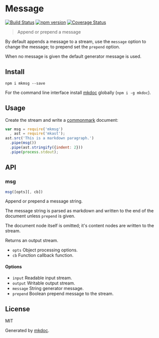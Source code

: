# Message

[![Build Status](https://travis-ci.org/mkdoc/mkmsg.svg?v=3)](https://travis-ci.org/mkdoc/mkmsg)
[![npm version](http://img.shields.io/npm/v/mkmsg.svg?v=3)](https://npmjs.org/package/mkmsg)
[![Coverage Status](https://coveralls.io/repos/mkdoc/mkmsg/badge.svg?branch=master&service=github&v=3)](https://coveralls.io/github/mkdoc/mkmsg?branch=master)

> Append or prepend a message

By default appends a message to a stream, use the `message` option to change the message; to prepend set the `prepend` option.

When no message is given the default generator message is used.

## Install

```
npm i mkmsg --save
```

For the command line interface install [mkdoc][] globally (`npm i -g mkdoc`).

## Usage

Create the stream and write a [commonmark][] document:

```javascript
var msg = require('mkmsg')
  , ast = require('mkast');
ast.src('This is a markdown paragraph.')
  .pipe(msg())
  .pipe(ast.stringify({indent: 2}))
  .pipe(process.stdout);
```

## API

### msg

```javascript
msg([opts][, cb])
```

Append or prepend a message string.

The message string is parsed as markdown and written to the end of the
document unless `prepend` is given.

The document node itself is omitted; it's content nodes are written to
the stream.

Returns an output stream.

* `opts` Object processing options.
* `cb` Function callback function.

#### Options

* `input` Readable input stream.
* `output` Writable output stream.
* `message` String generator message.
* `prepend` Boolean prepend message to the stream.

## License

MIT

Generated by [mkdoc](https://github.com/mkdoc/mkdoc).

[mkdoc]: https://github.com/mkdoc/mkdoc
[mkparse]: https://github.com/mkdoc/mkparse
[commonmark]: http://commonmark.org
[jshint]: http://jshint.com
[jscs]: http://jscs.info

